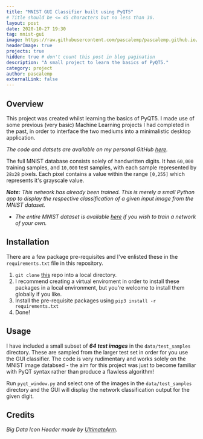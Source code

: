 ```yaml
---
title: "MNIST GUI Classifier built using PyQT5"
# Title should be <= 45 characters but no less than 30.
layout: post
date: 2020-10-27 19:30
tag: mnist-gui
image: https://raw.githubusercontent.com/pascalemp/pascalemp.github.io/main/assets/images/big-data.png
headerImage: true
projects: true
hidden: true # don't count this post in blog pagination
description: "A small project to learn the basics of PyQT5."
category: project
author: pascalemp
externalLink: false
---
```


## Overview

This project was created whilst learning the basics of PyQT5. I made use of some previous (very basic) Machine Learning projects I had completed in the past, in order to interface the two mediums into a minimalistic desktop application.

*The code and datsets are available on my personal GitHub [here](https://github.com/pascalemp/mnist_gui).*

The full MNIST database consists solely of handwritten digits. It has ```60,000``` training
samples, and ```10,000``` test samples, with each sample represented by ```28x28``` pixels. Each pixel contains a
value within the range ```[0,255]``` which represents it's grayscale value.

***Note:** This network has already been trained. This is merely a small Python app to display the respective classification of a given input image from the MNIST dataset.*  

- *The entire MNIST dataset is available [here](http://yann.lecun.com/exdb/mnist/) if you wish to train a network of your own.*

## Installation
There are a few package pre-requisites and I've enlisted these in the ```requirements.txt``` file in this repository. 

1. ```git clone``` [this](https://github.com/pascalemp/mnist_gui) repo into a local directory.
2. I recommend creating a virtual enviroment in order to install these packages in a local environment, but you're welcome to install them globally if you like. 
3. Install the pre-requisite packages using ```pip3 install -r requirements.txt```
4. Done!

## Usage
I have included a small subset of ***64 test images*** in the ```data/test_samples``` directory. These are sampled from the larger test set in order for you use the GUI classifier. The code is very rudimentary and works solely on the MNIST image databsed - the aim for this project was just to become familiar with PyQT syntax rather than produce a flawless algorithm!  

Run ```pyqt_window.py``` and select one of the images in the ```data/test_samples``` directory and the GUI will display the network classification output for the given digit.

## Credits
*Big Data Icon Header made by [UltimateArm](https://www.flaticon.com/authors/ultimatearm).*
